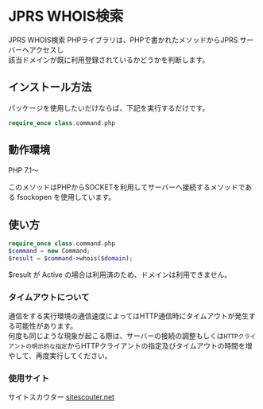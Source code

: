 # JPRS WHOIS検索
JPRS WHOIS検索 PHPライブラリは、PHPで書かれたメソッドからJPRS サーバーへアクセスし<br>
該当ドメインが既に利用登録されているかどうかを判断します。
## インストール方法
パッケージを使用したいだけならば、下記を実行するだけです。
```php
require_once class.command.php
```
## 動作環境
PHP 7.1～

このメソッドはPHPからSOCKETを利用してサーバーへ接続するメソッドである fsockopen を使用しています。
## 使い方
```php
require_once class.command.php
$command = new Command;
$result = $command->whois($domain);
```
$result が Active の場合は利用済のため、ドメインは利用できません。


### タイムアウトについて
通信をする実行環境の通信速度によってはHTTP通信時にタイムアウトが発生する可能性があります。<br />
何度も同じような現象が起こる際は、サーバーの接続の調整もしくは`HTTPクライアントの明示的な指定`からHTTPクライアントの指定及びタイムアウトの時間を増やして、再度実行してください。

### 使用サイト
サイトスカウター [sitescouter.net](https://sitescouter.net)
